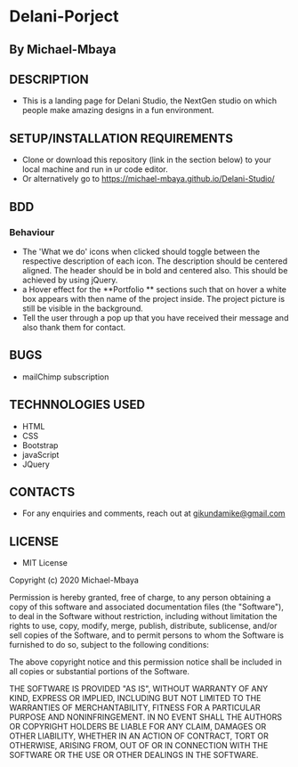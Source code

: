 # Delani-Porject

## By Michael-Mbaya

## DESCRIPTION

* This is a landing page for Delani Studio, the NextGen studio on which people make amazing designs in a fun environment.

## SETUP/INSTALLATION REQUIREMENTS

* Clone or download this repository (link in the section below) to your local machine and run in ur code editor.
* Or alternatively go to https://michael-mbaya.github.io/Delani-Studio/

## BDD 
### Behaviour

* The 'What we do'  icons when clicked should toggle between the respective description of each icon. The description should be centered aligned. The header should be in bold and centered also. This should be achieved by using jQuery.
* a Hover effect for the **Portfolio ** sections such that on hover a white box appears with then name of the project inside. The project picture is still be visible in the background.
* Tell the user through a pop up that you have received their message and also thank them for contact.

## BUGS

* mailChimp subscription

## TECHNNOLOGIES USED
* HTML
* CSS
* Bootstrap
* javaScript
* JQuery

## CONTACTS

* For any enquiries and comments, reach out at gikundamike@gmail.com

## LICENSE

* MIT License

Copyright (c) 2020 Michael-Mbaya

Permission is hereby granted, free of charge, to any person obtaining a copy
of this software and associated documentation files (the "Software"), to deal
in the Software without restriction, including without limitation the rights
to use, copy, modify, merge, publish, distribute, sublicense, and/or sell
copies of the Software, and to permit persons to whom the Software is
furnished to do so, subject to the following conditions:

The above copyright notice and this permission notice shall be included in all
copies or substantial portions of the Software.

THE SOFTWARE IS PROVIDED "AS IS", WITHOUT WARRANTY OF ANY KIND, EXPRESS OR
IMPLIED, INCLUDING BUT NOT LIMITED TO THE WARRANTIES OF MERCHANTABILITY,
FITNESS FOR A PARTICULAR PURPOSE AND NONINFRINGEMENT. IN NO EVENT SHALL THE
AUTHORS OR COPYRIGHT HOLDERS BE LIABLE FOR ANY CLAIM, DAMAGES OR OTHER
LIABILITY, WHETHER IN AN ACTION OF CONTRACT, TORT OR OTHERWISE, ARISING FROM,
OUT OF OR IN CONNECTION WITH THE SOFTWARE OR THE USE OR OTHER DEALINGS IN THE
SOFTWARE.